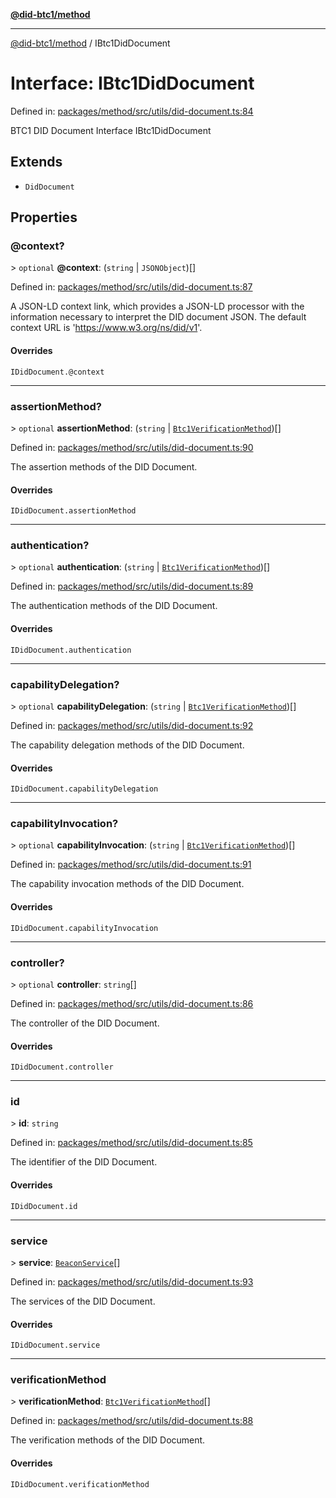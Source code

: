 [**@did-btc1/method**](../README.md)

***

[@did-btc1/method](../globals.md) / IBtc1DidDocument

# Interface: IBtc1DidDocument

Defined in: [packages/method/src/utils/did-document.ts:84](https://github.com/dcdpr/did-btc1-js/blob/4ab6f9915d95beed9bc633644c9db1539395f512/packages/method/src/utils/did-document.ts#L84)

BTC1 DID Document Interface
 IBtc1DidDocument

## Extends

- `DidDocument`

## Properties

### @context?

&gt; `optional` **@context**: (`string` \| `JSONObject`)[]

Defined in: [packages/method/src/utils/did-document.ts:87](https://github.com/dcdpr/did-btc1-js/blob/4ab6f9915d95beed9bc633644c9db1539395f512/packages/method/src/utils/did-document.ts#L87)

A JSON-LD context link, which provides a JSON-LD processor with the information necessary to
interpret the DID document JSON. The default context URL is 'https://www.w3.org/ns/did/v1'.

#### Overrides

`IDidDocument.@context`

***

### assertionMethod?

&gt; `optional` **assertionMethod**: (`string` \| [`Btc1VerificationMethod`](../classes/Btc1VerificationMethod.md))[]

Defined in: [packages/method/src/utils/did-document.ts:90](https://github.com/dcdpr/did-btc1-js/blob/4ab6f9915d95beed9bc633644c9db1539395f512/packages/method/src/utils/did-document.ts#L90)

The assertion methods of the DID Document.

#### Overrides

`IDidDocument.assertionMethod`

***

### authentication?

&gt; `optional` **authentication**: (`string` \| [`Btc1VerificationMethod`](../classes/Btc1VerificationMethod.md))[]

Defined in: [packages/method/src/utils/did-document.ts:89](https://github.com/dcdpr/did-btc1-js/blob/4ab6f9915d95beed9bc633644c9db1539395f512/packages/method/src/utils/did-document.ts#L89)

The authentication methods of the DID Document.

#### Overrides

`IDidDocument.authentication`

***

### capabilityDelegation?

&gt; `optional` **capabilityDelegation**: (`string` \| [`Btc1VerificationMethod`](../classes/Btc1VerificationMethod.md))[]

Defined in: [packages/method/src/utils/did-document.ts:92](https://github.com/dcdpr/did-btc1-js/blob/4ab6f9915d95beed9bc633644c9db1539395f512/packages/method/src/utils/did-document.ts#L92)

The capability delegation methods of the DID Document.

#### Overrides

`IDidDocument.capabilityDelegation`

***

### capabilityInvocation?

&gt; `optional` **capabilityInvocation**: (`string` \| [`Btc1VerificationMethod`](../classes/Btc1VerificationMethod.md))[]

Defined in: [packages/method/src/utils/did-document.ts:91](https://github.com/dcdpr/did-btc1-js/blob/4ab6f9915d95beed9bc633644c9db1539395f512/packages/method/src/utils/did-document.ts#L91)

The capability invocation methods of the DID Document.

#### Overrides

`IDidDocument.capabilityInvocation`

***

### controller?

&gt; `optional` **controller**: `string`[]

Defined in: [packages/method/src/utils/did-document.ts:86](https://github.com/dcdpr/did-btc1-js/blob/4ab6f9915d95beed9bc633644c9db1539395f512/packages/method/src/utils/did-document.ts#L86)

The controller of the DID Document.

#### Overrides

`IDidDocument.controller`

***

### id

&gt; **id**: `string`

Defined in: [packages/method/src/utils/did-document.ts:85](https://github.com/dcdpr/did-btc1-js/blob/4ab6f9915d95beed9bc633644c9db1539395f512/packages/method/src/utils/did-document.ts#L85)

The identifier of the DID Document.

#### Overrides

`IDidDocument.id`

***

### service

&gt; **service**: [`BeaconService`](BeaconService.md)[]

Defined in: [packages/method/src/utils/did-document.ts:93](https://github.com/dcdpr/did-btc1-js/blob/4ab6f9915d95beed9bc633644c9db1539395f512/packages/method/src/utils/did-document.ts#L93)

The services of the DID Document.

#### Overrides

`IDidDocument.service`

***

### verificationMethod

&gt; **verificationMethod**: [`Btc1VerificationMethod`](../classes/Btc1VerificationMethod.md)[]

Defined in: [packages/method/src/utils/did-document.ts:88](https://github.com/dcdpr/did-btc1-js/blob/4ab6f9915d95beed9bc633644c9db1539395f512/packages/method/src/utils/did-document.ts#L88)

The verification methods of the DID Document.

#### Overrides

`IDidDocument.verificationMethod`
